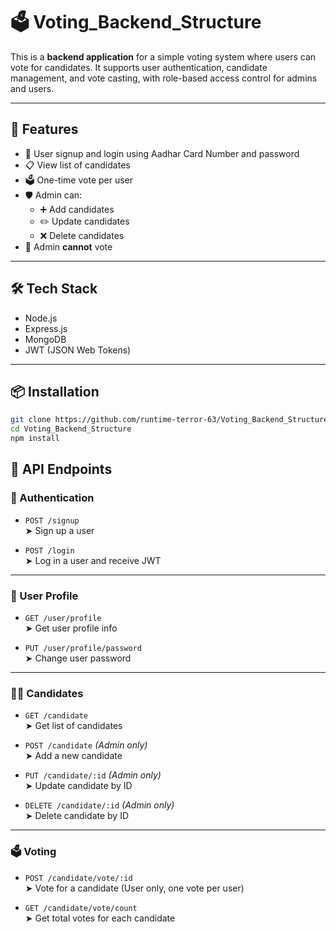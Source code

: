 
# 🗳️ Voting_Backend_Structure

This is a **backend application** for a simple voting system where users can vote for candidates. It supports user authentication, candidate management, and vote casting, with role-based access control for admins and users.

---

## 🚀 Features

- 🔐 User signup and login using Aadhar Card Number and password
- 📋 View list of candidates
- 🗳️ One-time vote per user
- 🛡️ Admin can:
  - ➕ Add candidates
  - ✏️ Update candidates
  - ❌ Delete candidates
- 🚫 Admin **cannot** vote

---

## 🛠️ Tech Stack

- Node.js
- Express.js
- MongoDB
- JWT (JSON Web Tokens)

---

## 📦 Installation

```bash
git clone https://github.com/runtime-terror-63/Voting_Backend_Structure.git
cd Voting_Backend_Structure
npm install
```

## 📡 API Endpoints

### 🔐 Authentication

- `POST /signup`  
  ➤ Sign up a user

- `POST /login`  
  ➤ Log in a user and receive JWT

---

### 👤 User Profile

- `GET /user/profile`  
  ➤ Get user profile info

- `PUT /user/profile/password`  
  ➤ Change user password

---

### 🧑‍💼 Candidates

- `GET /candidate`  
  ➤ Get list of candidates

- `POST /candidate` _(Admin only)_  
  ➤ Add a new candidate

- `PUT /candidate/:id` _(Admin only)_  
  ➤ Update candidate by ID

- `DELETE /candidate/:id` _(Admin only)_  
  ➤ Delete candidate by ID

---

### 🗳️ Voting

- `POST /candidate/vote/:id`  
  ➤ Vote for a candidate (User only, one vote per user)

- `GET /candidate/vote/count`  
  ➤ Get total votes for each candidate

